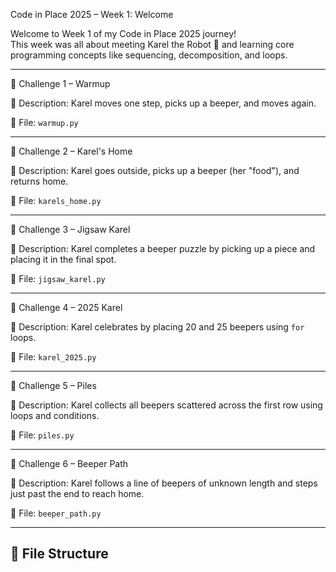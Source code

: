 Code in Place 2025 – Week 1: Welcome

Welcome to Week 1 of my Code in Place 2025 journey!  
This week was all about meeting Karel the Robot 🤖 and learning core programming concepts like sequencing, decomposition, and loops.

---

🔹 Challenge 1 – Warmup

📝 Description:
    Karel moves one step, picks up a beeper, and moves again.

📁 File: `warmup.py`

---

🔹 Challenge 2 – Karel's Home

📝 Description:
    Karel goes outside, picks up a beeper (her "food"), and returns home.

📁 File: `karels_home.py`

---

🔹 Challenge 3 – Jigsaw Karel

📝 Description:
    Karel completes a beeper puzzle by picking up a piece and placing it in the final spot.

📁 File: `jigsaw_karel.py`

---

🔹 Challenge 4 – 2025 Karel

📝 Description:
    Karel celebrates by placing 20 and 25 beepers using `for` loops.

📁 File: `karel_2025.py`

---

🔹 Challenge 5 – Piles

📝 Description:
    Karel collects all beepers scattered across the first row using loops and conditions.

📁 File: `piles.py`

---

🔹 Challenge 6 – Beeper Path

📝 Description:
    Karel follows a line of beepers of unknown length and steps just past the end to reach home.

📁 File: `beeper_path.py`

---

## 📁 File Structure


